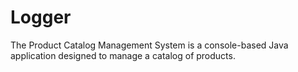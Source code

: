 # Logger
The Product Catalog Management System is a console-based Java application designed to manage a catalog of products.
